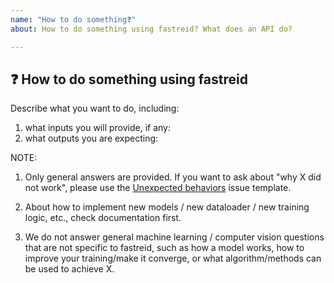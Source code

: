 ```yaml
---
name: "How to do something❓"
about: How to do something using fastreid? What does an API do?

---
```


## ❓ How to do something using fastreid

Describe what you want to do, including:

1. what inputs you will provide, if any:
2. what outputs you are expecting:

NOTE:

1. Only general answers are provided.
   If you want to ask about "why X did not work", please use the
   [Unexpected behaviors](https://github.com/JDAI-CV/fast-reid/issues/new/choose) issue template.

2. About how to implement new models / new dataloader / new training logic, etc., check documentation first.

3. We do not answer general machine learning / computer vision questions that are not specific to fastreid, such as how a model works, how to improve your training/make it converge, or what algorithm/methods can be used to achieve X.
